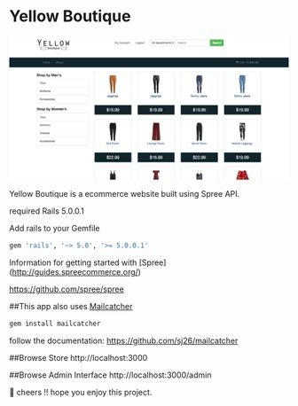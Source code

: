# Yellow Boutique

![view](/vendor/assets/images/Yellow_photo.png)

Yellow Boutique is a ecommerce website built using Spree API.

required Rails 5.0.0.1

Add rails to your Gemfile

```ruby
gem 'rails', '~> 5.0', '>= 5.0.0.1'
```

Information for getting started with [Spree] (http://guides.spreecommerce.org/)

https://github.com/spree/spree

##This app also uses [Mailcatcher](https://mailcatcher.me/)

```ruby
gem install mailcatcher
```
follow the documentation: https://github.com/sj26/mailcatcher

##Browse Store
http://localhost:3000

##Browse Admin Interface
http://localhost:3000/admin

:beer: cheers !! hope you enjoy this project.
